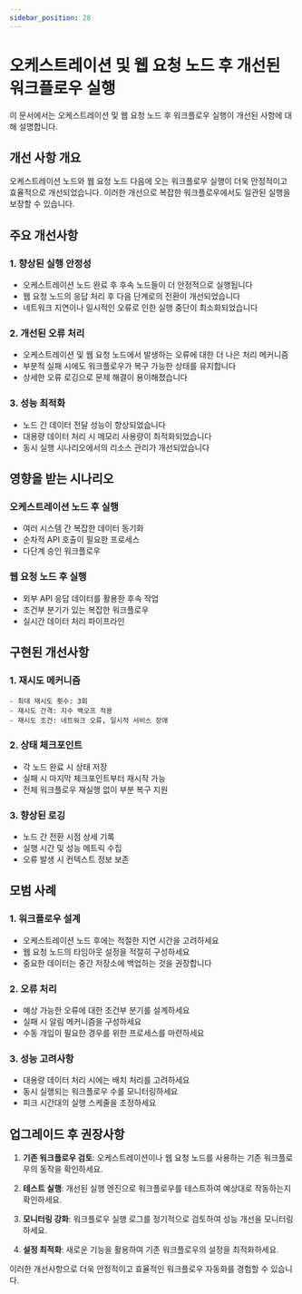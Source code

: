 ```yaml
---
sidebar_position: 28
---
```


# 오케스트레이션 및 웹 요청 노드 후 개선된 워크플로우 실행

이 문서에서는 오케스트레이션 및 웹 요청 노드 후 워크플로우 실행이 개선된 사항에 대해 설명합니다.

## 개선 사항 개요

오케스트레이션 노드와 웹 요청 노드 다음에 오는 워크플로우 실행이 더욱 안정적이고 효율적으로 개선되었습니다. 이러한 개선으로 복잡한 워크플로우에서도 일관된 실행을 보장할 수 있습니다.

## 주요 개선사항

### 1. 향상된 실행 안정성
- 오케스트레이션 노드 완료 후 후속 노드들이 더 안정적으로 실행됩니다
- 웹 요청 노드의 응답 처리 후 다음 단계로의 전환이 개선되었습니다
- 네트워크 지연이나 일시적인 오류로 인한 실행 중단이 최소화되었습니다

### 2. 개선된 오류 처리
- 오케스트레이션 및 웹 요청 노드에서 발생하는 오류에 대한 더 나은 처리 메커니즘
- 부분적 실패 시에도 워크플로우가 복구 가능한 상태를 유지합니다
- 상세한 오류 로깅으로 문제 해결이 용이해졌습니다

### 3. 성능 최적화
- 노드 간 데이터 전달 성능이 향상되었습니다
- 대용량 데이터 처리 시 메모리 사용량이 최적화되었습니다
- 동시 실행 시나리오에서의 리소스 관리가 개선되었습니다

## 영향을 받는 시나리오

### 오케스트레이션 노드 후 실행
- 여러 시스템 간 복잡한 데이터 동기화
- 순차적 API 호출이 필요한 프로세스
- 다단계 승인 워크플로우

### 웹 요청 노드 후 실행
- 외부 API 응답 데이터를 활용한 후속 작업
- 조건부 분기가 있는 복잡한 워크플로우
- 실시간 데이터 처리 파이프라인

## 구현된 개선사항

### 1. 재시도 메커니즘
```
- 최대 재시도 횟수: 3회
- 재시도 간격: 지수 백오프 적용
- 재시도 조건: 네트워크 오류, 일시적 서비스 장애
```

### 2. 상태 체크포인트
- 각 노드 완료 시 상태 저장
- 실패 시 마지막 체크포인트부터 재시작 가능
- 전체 워크플로우 재실행 없이 부분 복구 지원

### 3. 향상된 로깅
- 노드 간 전환 시점 상세 기록
- 실행 시간 및 성능 메트릭 수집
- 오류 발생 시 컨텍스트 정보 보존

## 모범 사례

### 1. 워크플로우 설계
- 오케스트레이션 노드 후에는 적절한 지연 시간을 고려하세요
- 웹 요청 노드의 타임아웃 설정을 적절히 구성하세요
- 중요한 데이터는 중간 저장소에 백업하는 것을 권장합니다

### 2. 오류 처리
- 예상 가능한 오류에 대한 조건부 분기를 설계하세요
- 실패 시 알림 메커니즘을 구성하세요
- 수동 개입이 필요한 경우를 위한 프로세스를 마련하세요

### 3. 성능 고려사항
- 대용량 데이터 처리 시에는 배치 처리를 고려하세요
- 동시 실행되는 워크플로우 수를 모니터링하세요
- 피크 시간대의 실행 스케줄을 조정하세요

## 업그레이드 후 권장사항

1. **기존 워크플로우 검토**: 오케스트레이션이나 웹 요청 노드를 사용하는 기존 워크플로우의 동작을 확인하세요.

2. **테스트 실행**: 개선된 실행 엔진으로 워크플로우를 테스트하여 예상대로 작동하는지 확인하세요.

3. **모니터링 강화**: 워크플로우 실행 로그를 정기적으로 검토하여 성능 개선을 모니터링하세요.

4. **설정 최적화**: 새로운 기능을 활용하여 기존 워크플로우의 설정을 최적화하세요.

이러한 개선사항으로 더욱 안정적이고 효율적인 워크플로우 자동화를 경험할 수 있습니다.